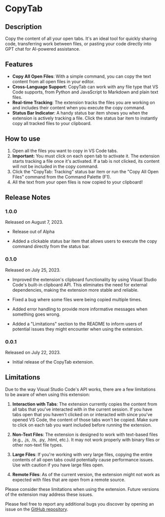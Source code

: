 # CopyTab

## Description

Copy the content of all your open tabs. It's an ideal tool for quickly sharing code, transferring work between files, or pasting your code directly into GPT chat for AI-powered assistance.

## Features

- **Copy All Open Files**: With a simple command, you can copy the text content from all open files in your editor.
- **Cross-Language Support**: CopyTab can work with any file type that VS Code supports, from Python and JavaScript to Markdown and plain text files.
- **Real-time Tracking**: The extension tracks the files you are working on and includes their content when you execute the copy command.
- **Status Bar Indicator**: A handy status bar item shows you when the extension is actively tracking a file. Click the status bar item to instantly copy all tracked files to your clipboard.

## How to use

1. Open all the files you want to copy in VS Code tabs.
2. **Important:** You must click on each open tab to activate it. The extension starts tracking a file once it's activated. If a tab is not clicked, its content will not be included in the copy command.
3. Click the "CopyTab: Tracking" status bar item or run the "Copy All Open Files" command from the Command Palette (F1).
4. All the text from your open files is now copied to your clipboard!
## Release Notes

### 1.0.0

Released on August 7, 2023.

- Release out of Alpha

- Added a clickable status bar item that allows users to execute the copy command directly from the status bar.
### 0.1.0

Released on July 25, 2023.

- Improved the extension's clipboard functionality by using Visual Studio Code's built-in clipboard API. This eliminates the need for external dependencies, making the extension more stable and reliable.

- Fixed a bug where some files were being copied multiple times.

- Added error handling to provide more informative messages when something goes wrong.

- Added a "Limitations" section to the README to inform users of potential issues they might encounter when using the extension.

### 0.0.1

Released on July 22, 2023.

- Initial release of the CopyTab extension.



## Limitations

Due to the way Visual Studio Code's API works, there are a few limitations to be aware of when using this extension:

1. **Interaction with Tabs**: The extension currently copies the content from all tabs that you've interacted with in the current session. If you have tabs open that you haven't clicked on or interacted with since you've opened VS Code, the content of those tabs won't be copied. Make sure to click on each tab you want included before running the extension.

2. **Non-Text Files**: The extension is designed to work with text-based files (e.g., .js, .ts, .py, .html, etc.). It may not work properly with binary files or other non-text file types. 

3. **Large Files**: If you're working with very large files, copying the entire contents of all open tabs could potentially cause performance issues. Use with caution if you have large files open.

4. **Remote Files**: As of the current version, the extension might not work as expected with files that are open from a remote source. 

Please consider these limitations when using the extension. Future versions of the extension may address these issues.



Please feel free to report any additional bugs you discover by opening an issue on the [GitHub repository](https://github.com/AlexZan/copy-tab/issues).
